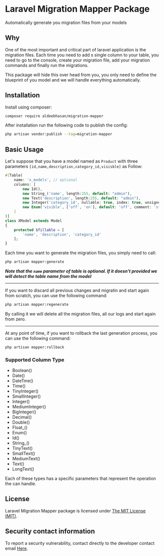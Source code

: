 Laravel Migration Mapper Package
=====
Automatically generate you migration files from your models 

## Why
One of the most important and critical part of laravel application is the migration files.
Each time you need to add s single column to your table, you need to go to the console, create your migration file,
add your migration commands and finally run the migrations.

This package will hide this over head from you, you only need to define the blueprint of you model 
and we will handle everything automatically.

## Installation

Install using composer:

```bash
composer require aldeebhasan/migration-mapper
```

After installation run the following code to publish the config:

```bash
php artisan vendor:publish --tag=migration-mapper
```

## Basic Usage
Let's suppose that you have a model named as `Product` with three parameters `[id,name,description,category_id,visisble]` as Follow:
```php
#[Table(
    name: 'x_models', // optional
    columns: [
        new Id(),
        new String_('name', length:255, default: "admin"),
        new Text('description', length:255, default: "admin"),
        new Integer('category_id', nullable: true, index: true, unsigned: true),
        new Enum('visible', ['off', 'on'], default: 'off', comment: 'status of the product'),
    ]
)]
class XModel extends Model
{
    protected $fillable = [
        'name', 'description', 'category_id'
    ]; 
}
```
Each time you want to generate the migration files, you simply need to call:
```bash
php artisan mapper:generate
```

***Note that the `name` parameter of table is optional. If it doesn't provided we will detect the table name from the model*** 


---
If you want to discard all previous changes and migratin and start again from scratch, 
you can use the following command:
```bash
php artisan mapper:regenerate
```
By calling it we will delete all the migration files, all our logs and start again from zero.

---
At any point of time, if you want to rollback the last generation process, you can use the following command:
```bash
php artisan mapper:rollback
```

### Supported Column Type
* Boolean()
* Date()
* DateTme()
* Time()
* TinyInteger()
* SmallInteger()
* Integer()
* MediumInteger()
* BigInteger()
* Decimal()
* Double()
* Float_()
* Enum()
* Id()
* String_()
* TinyText()
* SmallText()
* MediumText()
* Text()
* LongText()

Each of these types has a specific parameters that represent the operation the can handle.

## License

Laravel Migration Mapper  package is licensed under [The MIT License (MIT)](LICENSE).

## Security contact information

To report a security vulnerability, contact directly to the developer contact email [Here](mailto:aldeeb.91@gmail.com).
